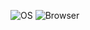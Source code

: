 ![OS](https://img.shields.io/badge/OS-Windows-0078D7?style=flat)
![Browser](https://img.shields.io/badge/Browser-Firefox-20123A)
